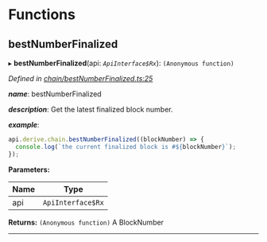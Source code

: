 

# Functions

<a id="bestnumberfinalized"></a>

##  bestNumberFinalized

▸ **bestNumberFinalized**(api: *`ApiInterface$Rx`*): `(Anonymous function)`

*Defined in [chain/bestNumberFinalized.ts:25](https://github.com/polkadot-js/api/blob/6b6f04d/packages/api-derive/src/chain/bestNumberFinalized.ts#L25)*

*__name__*: bestNumberFinalized

*__description__*: Get the latest finalized block number.

*__example__*:   

```javascript
api.derive.chain.bestNumberFinalized((blockNumber) => {
  console.log(`the current finalized block is #${blockNumber}`);
});
```

**Parameters:**

| Name | Type |
| ------ | ------ |
| api | `ApiInterface$Rx` |

**Returns:** `(Anonymous function)`
A BlockNumber

___

